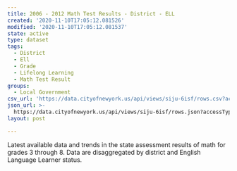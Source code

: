 ```yaml
---
title: 2006 - 2012 Math Test Results - District - ELL
created: '2020-11-10T17:05:12.081526'
modified: '2020-11-10T17:05:12.081537'
state: active
type: dataset
tags:
  - District
  - Ell
  - Grade
  - Lifelong Learning
  - Math Test Result
groups:
  - Local Government
csv_url: 'https://data.cityofnewyork.us/api/views/siju-6isf/rows.csv?accessType=DOWNLOAD'
json_url: >-
  https://data.cityofnewyork.us/api/views/siju-6isf/rows.json?accessType=DOWNLOAD
layout: post

---
```

Latest available data and trends in the state assessment results of math for grades 3 through 8. Data are disaggregated by district and English Language Learner status.
